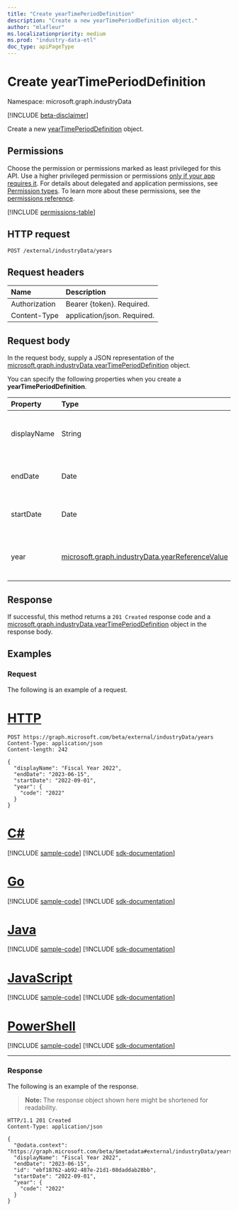 ```yaml
---
title: "Create yearTimePeriodDefinition"
description: "Create a new yearTimePeriodDefinition object."
author: "mlafleur"
ms.localizationpriority: medium
ms.prod: "industry-data-etl"
doc_type: apiPageType
---
```


# Create yearTimePeriodDefinition

Namespace: microsoft.graph.industryData

[!INCLUDE [beta-disclaimer](../../includes/beta-disclaimer.md)]

Create a new [yearTimePeriodDefinition](../resources/industrydata-yeartimeperioddefinition.md) object.

## Permissions

Choose the permission or permissions marked as least privileged for this API. Use a higher privileged permission or permissions [only if your app requires it](/graph/permissions-overview#best-practices-for-using-microsoft-graph-permissions). For details about delegated and application permissions, see [Permission types](/graph/permissions-overview#permission-types). To learn more about these permissions, see the [permissions reference](/graph/permissions-reference).

<!-- { "blockType": "permissions", "name": "industrydata_yeartimeperioddefinition_post" } -->
[!INCLUDE [permissions-table](../includes/permissions/industrydata-yeartimeperioddefinition-post-permissions.md)]

## HTTP request

<!-- {
  "blockType": "ignored"
}
-->

```http
POST /external/industryData/years
```

## Request headers

| Name          | Description                 |
| :------------ | :-------------------------- |
| Authorization | Bearer {token}. Required.   |
| Content-Type  | application/json. Required. |

## Request body

In the request body, supply a JSON representation of the [microsoft.graph.industryData.yearTimePeriodDefinition](../resources/industrydata-yeartimeperioddefinition.md) object.

You can specify the following properties when you create a **yearTimePeriodDefinition**.

| Property    | Type                                                                                               | Description                                                                                                                    |
| :---------- | :------------------------------------------------------------------------------------------------- | :----------------------------------------------------------------------------------------------------------------------------- |
| displayName | String                                                                                             | The name of the year. Maximum supported length is 100 characters. Required.                                                    |
| endDate     | Date                                                                                               | The last day of the year using ISO 8601 format for date. Required.                                                             |
| startDate   | Date                                                                                               | The first day of the year using ISO 8601 format for date. Required.                                                            |
| year        | [microsoft.graph.industryData.yearReferenceValue](../resources/industrydata-yearreferencevalue.md) | A pointer to a year entry in the [referenceDefinition](../resources/industrydata-referencedefinition.md) collection. Required. |

## Response

If successful, this method returns a `201 Created` response code and a [microsoft.graph.industryData.yearTimePeriodDefinition](../resources/industrydata-yeartimeperioddefinition.md) object in the response body.

## Examples

### Request

The following is an example of a request.

# [HTTP](#tab/http)
<!-- {
  "blockType": "request",
  "name": "create_yeartimeperioddefinition_from_years"
}
-->

```http
POST https://graph.microsoft.com/beta/external/industryData/years
Content-Type: application/json
Content-length: 242

{
  "displayName": "Fiscal Year 2022",
  "endDate": "2023-06-15",
  "startDate": "2022-09-01",
  "year": {
    "code": "2022"
  }
}
```

# [C#](#tab/csharp)
[!INCLUDE [sample-code](../includes/snippets/csharp/create-yeartimeperioddefinition-from-years-csharp-snippets.md)]
[!INCLUDE [sdk-documentation](../includes/snippets/snippets-sdk-documentation-link.md)]

# [Go](#tab/go)
[!INCLUDE [sample-code](../includes/snippets/go/create-yeartimeperioddefinition-from-years-go-snippets.md)]
[!INCLUDE [sdk-documentation](../includes/snippets/snippets-sdk-documentation-link.md)]

# [Java](#tab/java)
[!INCLUDE [sample-code](../includes/snippets/java/create-yeartimeperioddefinition-from-years-java-snippets.md)]
[!INCLUDE [sdk-documentation](../includes/snippets/snippets-sdk-documentation-link.md)]

# [JavaScript](#tab/javascript)
[!INCLUDE [sample-code](../includes/snippets/javascript/create-yeartimeperioddefinition-from-years-javascript-snippets.md)]
[!INCLUDE [sdk-documentation](../includes/snippets/snippets-sdk-documentation-link.md)]

# [PowerShell](#tab/powershell)
[!INCLUDE [sample-code](../includes/snippets/powershell/create-yeartimeperioddefinition-from-years-powershell-snippets.md)]
[!INCLUDE [sdk-documentation](../includes/snippets/snippets-sdk-documentation-link.md)]

---

### Response

The following is an example of the response.

> **Note:** The response object shown here might be shortened for readability.

<!-- {
  "blockType": "response",
  "truncated": true,
  "@odata.type": "microsoft.graph.industryData.yearTimePeriodDefinition"
}
-->

```http
HTTP/1.1 201 Created
Content-Type: application/json

{
  "@odata.context": "https://graph.microsoft.com/beta/$metadata#external/industryData/years/$entity",
  "displayName": "Fiscal Year 2022",
  "endDate": "2023-06-15",
  "id": "ebf18762-ab92-487e-21d1-08daddab28bb",
  "startDate": "2022-09-01",
  "year": {
    "code": "2022"
  }
}
```
